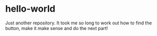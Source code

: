 # hello-world
Just another repository. 
It took me so long to work out how to find the button, make it make sense and do the next part!
